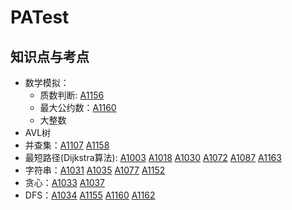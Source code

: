 # PATest

## 知识点与考点

* 数学模拟：
  * 质数判断: [A1156](https://github.com/UKMeng/PATest/blob/master/Aclass/A1156.cpp)
  * 最大公约数：[A1160](https://github.com/UKMeng/PATest/blob/master/Aclass/A1160.cpp)
  * 大整数
* AVL树
* 并查集：[A1107](https://github.com/UKMeng/PATest/blob/master/Aclass/A1107.cpp) [A1158](https://github.com/UKMeng/PATest/blob/master/Aclass/A1158.cpp)
* 最短路径(Dijkstra算法): [A1003](https://github.com/UKMeng/PATest/blob/master/Aclass/A1003.cpp) [A1018](https://github.com/UKMeng/PATest/blob/master/Aclass/A1018.cpp) [A1030](https://github.com/UKMeng/PATest/blob/master/Aclass/A1030.cpp) [A1072](https://github.com/UKMeng/PATest/blob/master/Aclass/A1072.cpp) [A1087](https://github.com/UKMeng/PATest/blob/master/Aclass/A1087.cpp) [A1163](https://github.com/UKMeng/PATest/blob/master/Aclass/A1163.cpp)
* 字符串：[A1031](https://github.com/UKMeng/PATest/blob/master/Aclass/A1031.cpp) [A1035](https://github.com/UKMeng/PATest/blob/master/Aclass/A1035.cpp) [A1077](https://github.com/UKMeng/PATest/blob/master/Aclass/A1077.cpp) [A1152](https://github.com/UKMeng/PATest/blob/master/Aclass/A1152.cpp)
* 贪心：[A1033](https://github.com/UKMeng/PATest/blob/master/Aclass/A1033.cpp) [A1037](https://github.com/UKMeng/PATest/blob/master/Aclass/A1037.cpp) 
* DFS：[A1034](https://github.com/UKMeng/PATest/blob/master/Aclass/A1034.cpp) [A1155](https://github.com/UKMeng/PATest/blob/master/Aclass/A1155.cpp) [A1160](https://github.com/UKMeng/PATest/blob/master/Aclass/A1160.cpp) [A1162](https://github.com/UKMeng/PATest/blob/master/Aclass/A1162.cpp) 